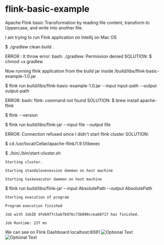 # flink-basic-example
Apache Flink basic Transformation by reading file content, transform to Uppercase, and write into another file.

I am trying to run Flink application on Intellij on Mac OS

$ ./gradlew clean build .   

ERROR : It throw error: bash: ./gradlew: Permission denied
SOLUTION: $ chmod +x gradlew 


Now running flink application from the build jar inside /build/libs/flink-basic-example-1.0.jar

$ flink run build/libs/flink-basic-example-1.0.jar --input input-path --output output-path

ERROR:  bash: flink: command not found
SOLUTION: $ brew install apache-flink

$ flink --version

$ flink run build/libs/flink-jar --input file --output file

ERROR: Connection refused since I didn't start flink cluster
SOLUTION: 

$ cd /usr/local/Cellar/apache-flink/1.9.1/libexec

$ ./bin/./bin/start-cluster.sh 

    Starting cluster.

    Starting standalonesession daemon on host machine

    Starting taskexecutor daemon on host machine

$ flink run build/libs/flink-jar --input AbsolutePath --output AbsolutePath

    Starting execution of program

    Program execution finished

    Job with JobID dfeb977c5ab7b976c73b090cceab0717 has finished.

    Job Runtime: 237 ms

We can see on Flink Dashboard localhost:8081
![Optional Text](../master/myFolder/image1.png)
![Optional Text](../master/myFolder/image2.png)


